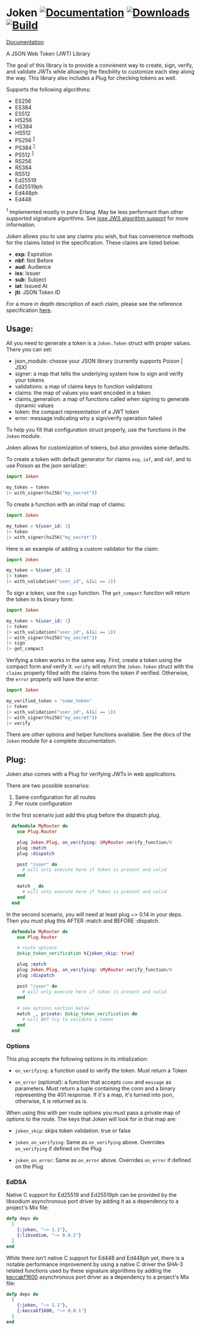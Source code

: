 # Joken [![Documentation](https://img.shields.io/badge/docs-hexpm-blue.svg)](http://hexdocs.pm/joken/) [![Downloads](https://img.shields.io/hexpm/dt/joken.svg)](https://hex.pm/packages/joken) [![Build](https://travis-ci.org/bryanjos/joken.svg?branch=master)](https://travis-ci.org/bryanjos/joken)

[Documentation](http://hexdocs.pm/joken/)

A JSON Web Token (JWT) Library

The goal of this library is to provide a convienent way to create, sign, verify, and validate JWTs while allowing the flexibility to customize each step along the way. This library also includes a Plug for checking tokens as well. 

Supports the following algorithms:

* ES256
* ES384
* ES512
* HS256
* HS384
* HS512
* PS256 <sup>[1](#footnote-1)</sup>
* PS384 <sup>[1](#footnote-1)</sup>
* PS512 <sup>[1](#footnote-1)</sup>
* RS256
* RS384
* RS512
* Ed25519
* Ed25519ph
* Ed448ph
* Ed448

<sup><a name="footnote-1">1</a></sup> Implemented mostly in pure Erlang. May be less performant than other supported signature algorithms. See [jose JWS algorithm support](https://github.com/potatosalad/erlang-jose#json-web-signature-jws-rfc-7515) for more information.

Joken allows you to use any claims you wish, but has convenience methods for the claims listed in the specification. These claims are listed below:

* **exp**: Expiration
* **nbf**: Not Before
* **aud**: Audience
* **iss**: Issuer
* **sub**: Subject
* **iat**: Issued At
* **jti**: JSON Token ID

For a more in depth description of each claim, please see the reference specification [here](https://tools.ietf.org/html/rfc7519).

## Usage:

All you need to generate a token is a `Joken.Token` struct with proper values. 
There you can set:
- json_module: choose your JSON library (currently supports Poison | JSX)
- signer: a map that tells the underlying system how to sign and verify your 
tokens
- validations: a map of claims keys to function validations
- claims: the map of values you want encoded in a token
- claims_generation: a map of functions called when signing to generate dynamic values
- token: the compact representation of a JWT token
- error: message indicating why a sign/verify operation failed

To help you fill that configuration struct properly, use the functions in the `Joken` module.

Joken allows for customization of tokens, but also provides some defaults.

To create a token with default generator for claims `exp`, `iaf`, and `nbf`, and to use Poison as the json serializer:

```elixir
import Joken

my_token = token
|> with_signer(hs256("my_secret"))
```

To create a function with an inital map of claims:

```elixir
import Joken

my_token = %{user_id: 1}
|> token
|> with_signer(hs256("my_secret"))
```

Here is an example of adding a custom validator for the claim:

```elixir
import Joken

my_token = %{user_id: 1}
|> token
|> with_validation("user_id", &(&1 == 1))
```

To sign a token, use the `sign` function. The `get_compact` function will return the token in its binary form:

```elixir
import Joken

my_token = %{user_id: 1}
|> token
|> with_validation("user_id", &(&1 == 1))
|> with_signer(hs256("my_secret"))
|> sign
|> get_compact
```

Verifying a token works in the same way. First, create a token using the compact form and verify it. `verify` will return the `Joken.Token` struct with the `claims` property filled with the claims from the token if verified. Otherwise, the `error` property will have the error:

```elixir
import Joken

my_verified_token = "some_token"
|> token
|> with_validation("user_id", &(&1 == 1))
|> with_signer(hs256("my_secret"))
|> verify
```

There are other options and helper functions available. See the docs of the `Joken` module for a complete documentation.

## Plug:

Joken also comes with a Plug for verifying JWTs in web applications.

There are two possible scenarios:

1. Same configuration for all routes
2. Per route configuration

In the first scenario just add this plug before the dispatch plug.

```elixir
  defmodule MyRouter do
    use Plug.Router

    plug Joken.Plug, on_verifying: &MyRouter.verify_function/0
    plug :match
    plug :dispatch

    post "/user" do
      # will only execute here if token is present and valid
    end

    match _ do
      # will only execute here if token is present and valid
    end
  end
```

In the second scenario, you will need at least plug ~> 0.14 in your deps. 
Then you must plug this AFTER :match and BEFORE :dispatch. 

```elixir
  defmodule MyRouter do
    use Plug.Router

    # route options
    @skip_token_verification %{joken_skip: true}

    plug :match
    plug Joken.Plug, on_verifying: &MyRouter.verify_function/0       
    plug :dispatch

    post "/user" do
      # will only execute here if token is present and valid
    end
    
    # see options section below
    match _, private: @skip_token_verification do
      # will NOT try to validate a token
    end
  end
```

### Options

This plug accepts the following options in its initialization:

- `on_verifying`: a function used to verify the token. Must return a Token

- `on_error` (optional): a function that accepts `conn` and `message` as parameters. Must
return a tuple containing the conn and a binary representing the 401 response. If it's a map,
it's turned into json, otherwise, it is returned as is.

When using this with per route options you must pass a private map of options
to the route. The keys that Joken will look for in that map are:

- `joken_skip`: skips token validation. true or false

- `joken_on_verifying`: Same as `on_verifying` above. Overrides `on_verifying` if defined on the Plug

- `joken_on_error`: Same as `on_error` above. Overrides `on_error` if defined on the Plug

### EdDSA

Native C support for Ed25519 and Ed25519ph can be provided by the libsodium asynchronous port driver by adding it as a dependency to a project's Mix file:

```elixir
defp deps do
  [
    {:joken, "~> 1.1"},
    {:libsodium, "~> 0.0.2"}
  ]
end
```

While there isn't native C support for Ed448 and Ed448ph yet, there is a notable performance improvement by using a native C driver the SHA-3 related functions used by these signature algorithms by adding the [keccakf1600](https://github.com/potatosalad/erlang-keccakf1600) asynchronous port driver as a dependency to a project's Mix file:

```elixir
defp deps do
  [
    {:joken, "~> 1.1"},
    {:keccakf1600, "~> 0.0.1"}
  ]
end
```

